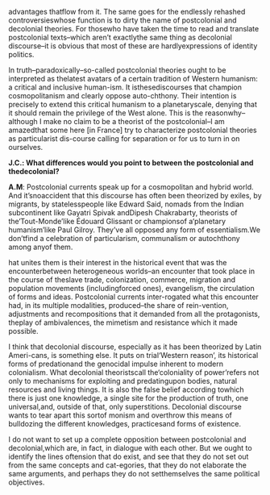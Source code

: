 advantages thatflow from it. The same goes for the endlessly rehashed controversieswhose function is to dirty the name of postcolonial and decolonial theories. For thosewho have taken the time to read and translate postcolonial texts–which aren’t exactlythe same thing as decolonial discourse–it is obvious that most of these are hardlyexpressions of identity politics.

In truth–paradoxically–so-called postcolonial theories ought to be interpreted as thelatest avatars of a certain tradition of Western humanism: a critical and inclusive human-ism. It isthesediscourses that champion cosmopolitanism and clearly oppose auto-chthony. Their intention is precisely to extend this critical humanism to a planetaryscale, denying that it should remain the privilege of the West alone. This is the reasonwhy–although I make no claim to be a theorist of the postcolonial–I am amazedthat some here [in France] try to characterize postcolonial theories as particularist dis-course calling for separation or for us to turn in on ourselves.

**J.C.:  What  differences  would  you  point  to  between  the  postcolonial  and  thedecolonial?**

**A.M**: Postcolonial currents speak up for a cosmopolitan and hybrid world. And it’snoaccident that this discourse has often been theorized by exiles, by migrants, by statelesspeople like Edward Said, nomads from the Indian subcontinent like Gayatri Spivak andDipesh Chakrabarty, theorists of the‘Tout-Monde’like Édouard Glissant or championsof a‘planetary humanism’like Paul Gilroy. They’ve all opposed any form of essentialism.We don’tfind a celebration of particularism, communalism or autochthony among anyof them.

hat unites them is their interest in the historical event that was the encounterbetween heterogeneous worlds–an encounter that took place in the course of theslave trade, colonization, commerce, migration and population movements (includingforced ones), evangelism, the circulation of forms and ideas. Postcolonial currents inter-rogated what this encounter had, in its multiple modalities, produced–the share of rein-vention, adjustments and recompositions that it demanded from all the protagonists, theplay of ambivalences, the mimetism and resistance which it made possible.

I think that decolonial discourse, especially as it has been theorized by Latin Ameri-cans, is something else. It puts on trial‘Western reason’, its historical forms of predationand the genocidal impulse inherent to modern colonialism. What decolonial theoristscall the‘coloniality of power’refers not only to mechanisms for exploiting and predatingupon bodies, natural resources and living things. It is also the false belief according towhich there is just one knowledge, a single site for the production of truth, one universal,and, outside of that, only superstitions. Decolonial discourse wants to tear apart this sortof monism and overthrow this means of bulldozing the different knowledges, practicesand forms of existence.

I do not want to set up a complete opposition between postcolonial and decolonial,which are, in fact, in dialogue with each other. But we ought to identify the lines oftension that do exist, and see that they do not set out from the same concepts and cat-egories, that they do not elaborate the same arguments, and perhaps they do not setthemselves the same political objectives.
